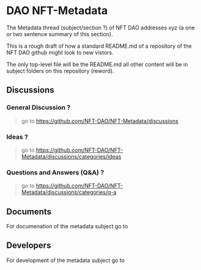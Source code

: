 # DAO NFT-Metadata

The Metadata thread (subject/section ?) of NFT DAO addresses xyz (a one or two sentence summary of this section). 

This is a rough draft of how a standard README.md of a repository of the NFT DAO github might look to new vistors.

The only top-level file will be the README.md all other content will be in subject folders on this repository (reword).

## Discussions

### General Discussion ?
> go to https://github.com/NFT-DAO/NFT-Metadata/discussions
### Ideas ?
> go to https://github.com/NFT-DAO/NFT-Metadata/discussions/categories/ideas
### Questions and Answers (Q&A) ?
> go to https://github.com/NFT-DAO/NFT-Metadata/discussions/categories/q-a

## Documents

For documenation of the metadata subject go to 

## Developers

For development of the metadata subject go to 
